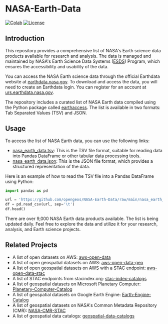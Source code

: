 # NASA-Earth-Data

[![Colab](https://colab.research.google.com/assets/colab-badge.svg)](https://colab.research.google.com/github/opengeos/NASA-Earth-Data/blob/main/nasa_earth_data.ipynb)
[![License](https://img.shields.io/badge/License-MIT-yellow.svg)](https://opensource.org/licenses/MIT)

## Introduction

This repository provides a comprehensive list of NASA's Earth science data products available for research and analysis. The data is managed and maintained by NASA's Earth Science Data Systems ([ESDS](https://www.earthdata.nasa.gov/esds)) Program, which ensures the accessibility and usability of the data.

You can access the NASA Earth science data through the official Earthdata website at [earthdata.nasa.gov](https://earthdata.nasa.gov). To download and access the data, you will need to create an Earthdata login. You can register for an account at [urs.earthdata.nasa.gov](https://urs.earthdata.nasa.gov).

The repository includes a curated list of NASA Earth data compiled using the Python package called [earthaccess](https://github.com/nsidc/earthaccess). The list is available in two formats: Tab Separated Values (TSV) and JSON.

## Usage

To access the list of NASA Earth data, you can use the following links:

- [nasa_earth_data.tsv](https://github.com/opengeos/NASA-Earth-Data/blob/main/nasa_earth_data.tsv): This is the TSV file format, suitable for reading data into Pandas DataFrame or other tabular data processing tools.
- [nasa_earth_data.json](https://github.com/opengeos/NASA-Earth-Data/blob/main/nasa_earth_data.json): This is the JSON file format, which provides a structured representation of the data.

Here is an example of how to read the TSV file into a Pandas DataFrame using Python:

```python
import pandas as pd

url = 'https://github.com/opengeos/NASA-Earth-Data/raw/main/nasa_earth_data.tsv'
df = pd.read_csv(url, sep='\t')
df.head()
```

There are over 9,000 NASA Earth data products available. The list is being updated daily. Feel free to explore the data and utilize it for your research, analysis, and Earth science projects.

## Related Projects

- A list of open datasets on AWS: [aws-open-data](https://github.com/giswqs/aws-open-data)
- A list of open geospatial datasets on AWS: [aws-open-data-geo](https://github.com/giswqs/aws-open-data-geo)
- A list of open geospatial datasets on AWS with a STAC endpoint: [aws-open-data-stac](https://github.com/giswqs/aws-open-data-stac)
- A list of STAC endpoints from stacindex.org: [stac-index-catalogs](https://github.com/giswqs/stac-index-catalogs)
- A list of geospatial datasets on Microsoft Planetary Computer: [Planetary-Computer-Catalog](https://github.com/giswqs/Planetary-Computer-Catalog)
- A list of geospatial datasets on Google Earth Engine: [Earth-Engine-Catalog](https://github.com/giswqs/Earth-Engine-Catalog)
- A list of geospatial datasets on NASA's Common Metadata Repository (CMR): [NASA-CMR-STAC](https://github.com/giswqs/NASA-CMR-STAC)
- A list of geospatial data catalogs: [geospatial-data-catalogs](https://github.com/giswqs/geospatial-data-catalogs)
